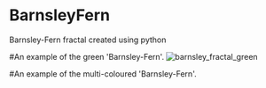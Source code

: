 # BarnsleyFern
Barnsley-Fern fractal created using python


#An example of the green 'Barnsley-Fern'.
![barnsley_fractal_green](https://user-images.githubusercontent.com/117994016/214392161-87cd2ecb-cb4d-43d2-9949-846aef71b870.png)

#An example of the multi-coloured 'Barnsley-Fern'.


